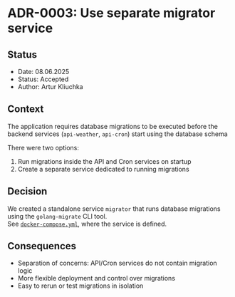 # ADR-0003: Use separate migrator service

## Status

- Date: 08.06.2025
- Status: Accepted
- Author: Artur Kliuchka

## Context

The application requires database migrations to be executed before the backend services (`api-weather`, `api-cron`) start using the database schema

There were two options:

1. Run migrations inside the API and Cron services on startup
2. Create a separate service dedicated to running migrations

## Decision

We created a standalone service `migrator` that runs database migrations using the `golang-migrate` CLI tool.  
See [`docker-compose.yml`](/docker-compose.yml), where the service is defined.

## Consequences

- Separation of concerns: API/Cron services do not contain migration logic
- More flexible deployment and control over migrations
- Easy to rerun or test migrations in isolation
